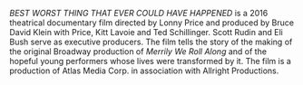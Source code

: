 _BEST WORST THING THAT EVER COULD HAVE HAPPENED_ is a 2016 theatrical documentary film directed by Lonny Price and produced by Bruce David Klein with Price, Kitt Lavoie and Ted Schillinger. Scott Rudin and Eli Bush serve as executive producers. The film tells the story of the making of the original Broadway production of _Merrily We Roll Along_ and of the hopeful young performers whose lives were transformed by it. The film is a production of Atlas Media Corp. in association with Allright Productions.
